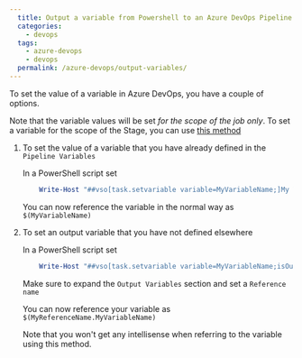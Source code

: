 ```yaml
---
  title: Output a variable from Powershell to an Azure DevOps Pipeline
  categories:
    - devops
  tags:
    - azure-devops
    - devops
  permalink: /azure-devops/output-variables/
---
```


To set the value of a variable in Azure DevOps, you have a couple of options.

Note that the variable values will be set *for the scope of the job only*. To set a variable for the scope of the Stage, you can use [this method](https://github.com/paxdev/SetReleaseVariable)

1. To set the value of a variable that you have already defined in the `Pipeline Variables`

   In a PowerShell script set 

   ```powershell
       Write-Host "##vso[task.setvariable variable=MyVariableName;]My Value"  
   ``` 

   You can now reference the variable in the normal way as `$(MyVariableName)` 

1. To set an output variable that you have not defined elsewhere

   In a PowerShell script set 

   ```powershell
       Write-Host "##vso[task.setvariable variable=MyVariableName;isOutput=true]My Value"  
   ```

   Make sure to expand the `Output Variables` section and set a `Reference name`

   You can now reference your variable as `$(MyReferenceName.MyVariableName)`

   Note that you won't get any intellisense when referring to the variable using this method.
